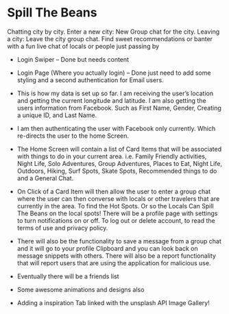 # Spill The Beans
Chatting city by city. Enter a new city: New Group chat for the city. Leaving a city: Leave the city group chat. Find sweet recommendations or banter with a fun live chat of locals or people just passing by

* Login Swiper – Done but needs content
* Login Page (Where you actually login) – Done just need to add some styling and a second authentication for Email users.
* This is how my data is set up so far. I am receiving the user’s location and getting the current longitude and latitude. I am also getting the users information from Facebook. Such as First Name, Gender, Creating a unique ID, and Last Name.

* I am then authenticating the user with Facebook only currently. Which re-directs the user to the home Screen. 
* The Home Screen will contain a list of Card Items that will be associated with things to do in your current area. i.e. Family Friendly activities, Night Life, Solo Adventures, Group Adventures, Places to Eat, Night Life, Outdoors, Hiking, Surf Spots, Skate Spots, Recommended things to do and a General Chat. 
* On Click of a Card Item will then allow the user to enter a group chat where the user can then converse with locals or other travelers that are currently in the area. To find the Hot Spots. Or so the Locals Can Spill The Beans on the local spots!
There will be a profile page with settings to turn notifications on or off. To log out or delete account, to read the terms of use and privacy policy.
* There will also be the functionality to save a message from a group chat and it will go to your profile Clipboard and you can look back on message snippets with others. There will also be a report functionality that will report users that are using the application for malicious use.
* Eventually there will be a friends list
* Some awesome animations and designs also 
* Adding a inspiration Tab linked with the unsplash API Image Gallery!
